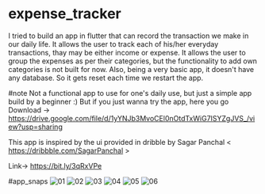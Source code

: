 # expense_tracker
I tried to build an app in flutter that can record the transaction we make in our daily life. It allows the user to track each of his/her everyday transactions, thay may be either income or expense. It allows the user to group the expenses as per their categories, but the functionality to add own categories is not built for now. Also, being a very basic app, it doesn't have any database. So it gets reset each time we restart the app. 

#note
Not a functional app to use for one's daily use, but just a simple app build by a beginner :)
But if you just wanna try the app, here you go
Download -> https://drive.google.com/file/d/1yYNJb3MvoCEl0nOtdTxWiG7ISYZgJVS_/view?usp=sharing

This app is inspired by the ui provided in dribble by Sagar Panchal < https://dribbble.com/SagarPanchal >

Link-> https://bit.ly/3qRxVPe

#app_snaps
![01](https://user-images.githubusercontent.com/63596895/150645325-a3b02b80-5277-4572-b6a7-ed635a96c74b.jpg)
![02](https://user-images.githubusercontent.com/63596895/150645330-9acf79a1-9a9c-4c30-a105-124ce85514da.jpg)
![03](https://user-images.githubusercontent.com/63596895/150645332-5d9dc87f-b425-4638-8c54-04f9490bd013.jpg)
![04](https://user-images.githubusercontent.com/63596895/150645335-df1ea482-82f6-4074-a8ea-ee9584922832.jpg)
![05](https://user-images.githubusercontent.com/63596895/150645339-60f00bbd-d951-44b8-acca-8a853e398cfc.jpg)
![06](https://user-images.githubusercontent.com/63596895/150645341-7c548f53-3de6-479e-bc4c-dcb009bdad9b.jpg)


